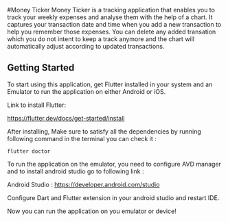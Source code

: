 #Money Ticker
Money Ticker is a tracking application that enables you to track your weekly expenses and analyse them with the help of a chart. It captures your transaction date and time when you add a new transaction to help you remember those expenses. You can delete any added transation which you do not intent to keep a track anymore and the chart will automatically adjust according to updated transactions.

## Getting Started

To start using this application, get Flutter installed in your system and an Emulator to run the application on either Android or iOS.

Link to install Flutter: 

https://flutter.dev/docs/get-started/install

After installing, Make sure to satisfy all the dependencies by running following command in the terminal you can check it :

```
flutter doctor
```
To run the application on the emulator, you need to configure AVD manager and to install android studio go to following link :

Android Studio : https://developer.android.com/studio

Configure Dart and Flutter extension in your android studio and restart IDE. 

Now you can run the application on you emulator or device!
